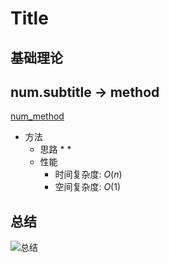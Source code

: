 # Title

## 基础理论



## num.subtitle -> method

[num_method](./---.md)

* 方法
  * 思路
    * 
    * 
  * 性能
    * 时间复杂度: $O(n)$  
    * 空间复杂度: $O(1)$



## 总结
![总结](...)